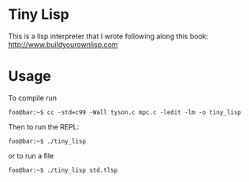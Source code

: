 # Tiny Lisp

This is a lisp interpreter that I wrote following along this book:
http://www.buildyourownlisp.com  


# Usage
To compile run
```console
foo@bar:~$ cc -std=c99 -Wall tyson.c mpc.c -ledit -lm -o tiny_lisp
```

Then to run the REPL:
```console
foo@bar:~$ ./tiny_lisp
```

or to run a file

```console
foo@bar:~$ ./tiny_lisp std.tlsp
```
